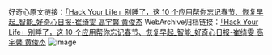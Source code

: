 好奇心原文链接：[「Hack Your Life」别睡了，这 10 个应用帮你忘记春节、恢复早起_智能_好奇心日报-崔绮雯 高宇馨 黄俊杰](https://www.qdaily.com/articles/6954.html)
WebArchive归档链接：[「Hack Your Life」别睡了，这 10 个应用帮你忘记春节、恢复早起_智能_好奇心日报-崔绮雯 高宇馨 黄俊杰](https://web.archive.org/web/https://www.qdaily.com/articles/6954.html)
![image](http://ww3.sinaimg.cn/large/007d5XDply1g3wbat32k1j30vy0i9jym)